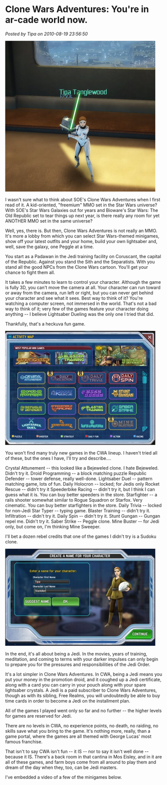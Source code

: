 # Clone Wars Adventures: You're in ar-cade world now.

*Posted by Tipa on 2010-08-19 23:56:50*

[![](../uploads/2010/08/Fullscreen-capture-8192010-80402-PM.jpg "At home in Coruscant")](../uploads/2010/08/Fullscreen-capture-8192010-80402-PM.jpg)

I wasn't sure what to think about SOE's Clone Wars Adventures when I first read of it. A kid-oriented, "freemium" MMO set in the Star Wars universe? With SOE's Star Wars Galaxies out for years and Bioware's Star Wars: The Old Republic set to tear things up next year, is there really any room for yet ANOTHER MMO set in the same universe?

Well, yes, there is. But then, Clone Wars Adventures is not really an MMO. It's more a lobby from which you can select Star Wars-themed minigames, show off your latest outfits and your home, build your own lightsaber and, well, save the galaxy, one Peggle at a time.

You start as a Padawan in the Jedi training facility on Coruscant, the capital of the Republic. Against you stand the Sith and the Separatists. With you stand all the good NPCs from the Clone Wars cartoon. You'll get your chance to fight them all.

It takes a few minutes to learn to control your character. Although the game is fully 3D, you can't move the camera at all. Your character can run toward or away from the camera, run left or right, but you can never get behind your character and see what it sees. Best way to think of it? You're watching a computer screen, not immersed in the world. That's not a bad way to think of it; very few of the games feature your character doing anything -- I believe Lightsaber Dueling was the only one I tried that did.

Thankfully, that's a heckuva fun game.

[![](../uploads/2010/08/Fullscreen-capture-8192010-65756-PM-480x363.jpg "Clone Wars Adventures game menu")](../uploads/2010/08/Fullscreen-capture-8192010-65756-PM.jpg)

You won't find many truly new games in the CWA lineup. I haven't tried all of these, but the ones I have, I'll try and describe....

Crystal Attunement -- this looked like a Bejeweled clone. I hate Bejeweled. Didn't try it.
Droid Programming -- a block matching puzzle
Republic Defender -- tower defense, really well-done.
Lightsaber Duel -- pattern matching game, lots of fun.
Daily Holocron -- locked; for Jedis only
Rocket Rescue -- didn't try it
Speederbike Racing -- didn't try it, but I think I can guess what it is. You can buy better speeders in the store.
Starfighter -- a rails shooter somewhat similar to Rogue Squadron or Starfox. Very cinematic. You can buy better starfighters in the store.
Daily Trivia -- locked for non-Jedi
Star Typer -- typing game.
Blaster Training -- didn't try it.
Infiltration -- didn't try it.
Daily Spin -- didn't try it.
Stunt Gungan -- Gungan repel me. Didn't try it.
Saber Strike -- Peggle clone.
Mine Buster -- for Jedi only, but come on, I'm thinking Mine Sweeper.

I'll bet a dozen rebel credits that one of the games I didn't try is a Sudoku clone.

[![](../uploads/2010/08/Fullscreen-capture-8192010-65453-PM-480x309.jpg "Character creation")](../uploads/2010/08/Fullscreen-capture-8192010-65453-PM.jpg)

In the end, it's all about being a Jedi. In the movies, years of training, meditation, and coming to terms with your darker impulses can only begin to prepare you for the pressures and responsibilities of the Jedi Order.

It's a lot simpler in Clone Wars Adventures. In CWA, being a Jedi means you put your money in the promotion droid, and it coughed up a Jedi certificate, along with a card you can carry in your pouch along with your spare lightsaber crystals. A Jedi is a paid subscriber to Clone Wars Adventures, though as with its sibling, Free Realms, you will undoubtedly be able to buy time cards in order to become a Jedi on the installment plan.

All of the games I played went only so far and no further -- the higher levels for games are reserved for Jedi.

There are no levels in CWA, no experience points, no death, no raiding, no skills save what you bring to the game. It's nothing more, really, than a game portal, where the games are all themed with George Lucas' most famous franchise.

That isn't to say CWA isn't fun -- it IS -- nor to say it isn't well done -- because it IS. There's a back room in that cantina in Mos Eisley, and in it are all of these games, and farm boys come from all around to play them and dream of the day when they, too, can be Jedi masters.

I've embedded a video of a few of the minigames below.



